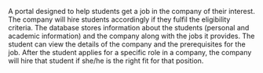 A portal designed to help students get a job in the company of their interest. The company will hire students accordingly if they fulfil the eligibility criteria. The database stores information about the students (personal and academic information) and the company along with the jobs it provides. The student can view the details of the company and the prerequisites for the job. After the student applies for a specific role in a company, the company will hire that student if she/he is the right fit for that position.
